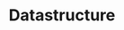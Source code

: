 ---
layout: list
type: tag
title: Datastructure
slug: datastructure
category: blog
sidebar: true
description: >
   数据结构知识总结
---